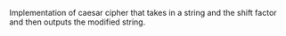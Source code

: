 Implementation of caesar cipher that takes in a string and the shift factor and then outputs the modified string.

